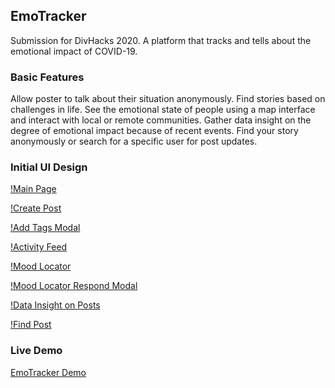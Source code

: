 ## EmoTracker
Submission for DivHacks 2020. A platform that tracks and tells about the emotional impact of COVID-19.

### Basic Features
Allow poster to talk about their situation anonymously.
Find stories based on challenges in life.
See the emotional state of people using a map interface and interact with local or remote communities.
Gather data insight on the degree of emotional impact because of recent events.
Find your story anonymously or search for a specific user for post updates.

### Initial UI Design
[!Main Page](https://user-images.githubusercontent.com/49451794/97106257-b054c280-167d-11eb-8415-f2dfa299c6f6.png)

[!Create Post](https://user-images.githubusercontent.com/49451794/97070173-20365080-158b-11eb-87e5-659404ecee33.png)

[!Add Tags Modal](https://user-images.githubusercontent.com/49451794/97070193-54117600-158b-11eb-838a-72b44755b8f0.png)

[!Activity Feed](https://user-images.githubusercontent.com/49451794/97070209-6c819080-158b-11eb-9971-45ca5ed27ada.png)

[!Mood Locator](https://user-images.githubusercontent.com/49451794/97106255-af239580-167d-11eb-9041-91936b9d9b81.png)

[!Mood Locator Respond Modal](https://user-images.githubusercontent.com/49451794/97070233-b4081c80-158b-11eb-9ea7-19c584e3ea02.png)

[!Data Insight on Posts](https://user-images.githubusercontent.com/49451794/97070244-caae7380-158b-11eb-8880-b625f373e3da.png)

[!Find Post](https://user-images.githubusercontent.com/49451794/97070253-dd28ad00-158b-11eb-9d39-a28d0de406bc.png)

### Live Demo
[EmoTracker Demo](https://emotracker-dubhacks2020.herokuapp.com/)



